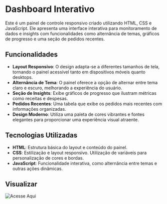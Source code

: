 # Dashboard Interativo 

Este é um painel de controle responsivo criado utilizando HTML, CSS e JavaScript. Ele apresenta uma interface interativa para monitoramento de dados e insights com funcionalidades como alternância de temas, gráficos de progresso e uma seção de pedidos recentes.

## Funcionalidades

- **Layout Responsivo**: O design adapta-se a diferentes tamanhos de tela, tornando o painel acessível tanto em dispositivos móveis quanto desktops.
- **Alternância de Tema**: O painel oferece a opção de alternar entre tema claro e escuro, melhorando a experiência do usuário.
- **Seção de Insights**: Exibe gráficos de progresso que ilustram métricas como receitas e despesas.
- **Pedidos Recentes**: Uma tabela que exibe os pedidos mais recentes com informações organizadas.
- **Design Moderno**: Utiliza uma paleta de cores vibrantes e fontes elegantes para proporcionar uma experiência visual atraente.

## Tecnologias Utilizadas

- **HTML**: Estrutura básica do layout e conteúdo do painel.
- **CSS**: Estilização e layout responsivo. Utilização de variáveis para personalização de cores e bordas.
- **JavaScript**: Funcionalidade interativa, como alternância entre temas e outras ações dinâmicas.

## Visualizar
![Acesse Aqui](kallebe-torres.github.io/ResponsiveAdmin_dashboard)

